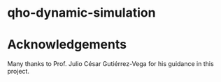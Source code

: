 # qho-dynamic-simulation

# Acknowledgements
Many thanks to Prof. Julio César Gutiérrez-Vega for his guidance in this project.
